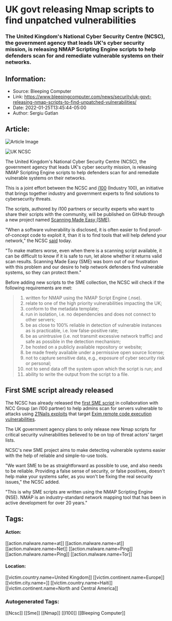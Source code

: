 # UK govt releasing Nmap scripts to find unpatched vulnerabilities
### The United Kingdom's National Cyber Security Centre (NCSC), the government agency that leads UK's cyber security mission, is releasing NMAP Scripting Engine scripts to help defenders scan for and remediate vulnerable systems on their networks.

## Information:
+ Source: Bleeping Computer
+ Link: https://www.bleepingcomputer.com/news/security/uk-govt-releasing-nmap-scripts-to-find-unpatched-vulnerabilities/
+ Date: 2022-01-25T13:45:44-05:00
+ Author: Sergiu Gatlan


## Article:
![Article Image](https://www.bleepstatic.com/content/hl-images/2022/01/25/UK_NCSC.jpg)

![UK NCSC](https://www.bleepstatic.com/content/hl-images/2022/01/25/UK_NCSC.jpg)


The United Kingdom's National Cyber Security Centre (NCSC), the government agency that leads UK's cyber security mission, is releasing NMAP Scripting Engine scripts to help defenders scan for and remediate vulnerable systems on their networks.


This is a joint effort between the NCSC and [i100](https://www.ncsc.gov.uk/information/industry-100) (Industry 100), an initiative that brings together industry and government experts to find solutions to cybersecurity threats.


The scripts, authored by i100 partners or security experts who want to share their scripts with the community, will be published on GitHub through a new project named [Scanning Made Easy (SME)](https://github.com/ukncsc/SME/blob/main/ncsc-scanning-made-easy-script-developer-guidelines.md).


"When a software vulnerability is disclosed, it is often easier to find proof-of-concept code to exploit it, than it is to find tools that will help defend your network," the NCSC [said](https://www.ncsc.gov.uk/blog-post/introducing-scanning-made-easy) today.


"To make matters worse, even when there is a scanning script available, it can be difficult to know if it is safe to run, let alone whether it returns valid scan results. Scanning Made Easy (SME) was born out of our frustration with this problem and our desire to help network defenders find vulnerable systems, so they can protect them."


Before adding new scripts to the SME collection, the NCSC will check if the following requirements are met:



> 
> 1. written for NMAP using the NMAP Script Engine (.nse).
> 2. relate to one of the high priority vulnerabilities impacting the UK;
> 3. conform to the metadata template;
> 4. run in isolation, i.e. no dependencies and does not connect to other servers;
> 5. be as close to 100% reliable in detection of vulnerable instances as is practicable, i.e. low false-positive rate;
> 6. be as unintrusive (i.e. not transmit excessive network traffic) and safe as possible in the detection mechanism;
> 7. be hosted on a publicly available repository or website;
> 8. be made freely available under a permissive open source license;
> 9. not to capture sensitive data, e.g., exposure of cyber security risk or personal;
> 10. not to send data off the system upon which the script is run; and
> 11. ability to write the output from the script to a file.
> 


First SME script already released
---------------------------------


The NCSC has already released the [first SME script](https://github.com/nccgroup/nmap-nse-vulnerability-scripts/blob/master/smtp-vuln-cve2020-28017-through-28026-21nails.nse) in collaboration with NCC Group (an i100 partner) to help admins scan for servers vulnerable to attacks using [21Nails exploits](https://www.bleepingcomputer.com/news/security/critical-21nails-exim-bugs-expose-millions-of-servers-to-attacks/) that target [Exim remote code execution vulnerabilities](https://www.exim.org/static/doc/security/CVE-2020-qualys/21nails.txt).


The UK government agency plans to only release new Nmap scripts for critical security vulnerabilities believed to be on top of threat actors' target lists.


NCSC's new SME project aims to make detecting vulnerable systems easier with the help of reliable and simple-to-use tools.


"We want SME to be as straightforward as possible to use, and also needs to be reliable. Providing a false sense of security, or false positives, doesn't help make your systems safer, as you won't be fixing the real security issues," the NCSC added.


"This is why SME scripts are written using the NMAP Scripting Engine (NSE). NMAP is an industry-standard network mapping tool that has been in active development for over 20 years."





## Tags:

#### Action:
[[action.malware.name=at]] [[action.malware.name=at]] [[action.malware.name=Net]] [[action.malware.name=Ping]] [[action.malware.name=Ping]] [[action.malware.name=Tor]]

#### Location:
[[victim.country.name=United Kingdom]] [[victim.continent.name=Europe]] [[victim.city.name=]] [[victim.country.name=Haiti]] [[victim.continent.name=North and Central America]]

### Autogenerated Tags:
[[Ncsc]] [[Sme]] [[Nmap]] [[I100]] [[Bleeping Computer]]

